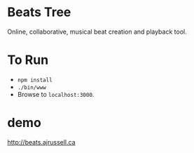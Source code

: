 Beats Tree
==========
Online, collaborative, musical beat creation and playback tool.

To Run
======
* `npm install`
* `./bin/www`
* Browse to `localhost:3000`.

demo
====
http://beats.ajrussell.ca

